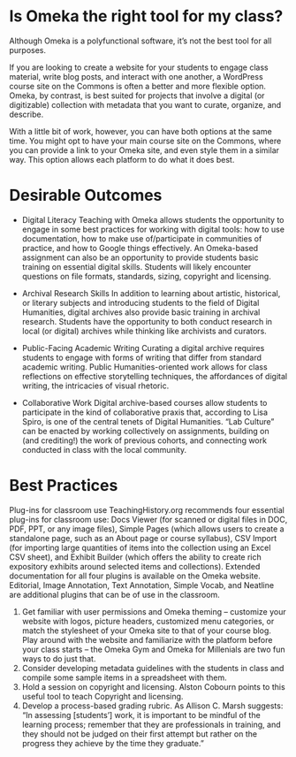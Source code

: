 # Is Omeka the right tool for my class?
Although Omeka is a polyfunctional software, it’s not the best tool for all purposes.

If you are looking to create a website for your students to engage class material, write blog posts, and interact with one another, a WordPress course site on the Commons is often a better and more flexible option. Omeka, by contrast, is best suited for projects that involve a digital (or digitizable) collection with metadata that you want to curate, organize, and describe. 

With a little bit of work, however, you can have both options at the same time. You might opt to have your main course site on the Commons, where you can provide a link to your Omeka site, and even style them in a similar way. This option allows each platform to do what it does best.

# Desirable Outcomes

- Digital Literacy
Teaching with Omeka allows students the opportunity to engage in some best practices for working with digital tools: how to use documentation, how to make use of/participate in communities of practice, and how to Google things effectively. An Omeka-based assignment can also be an opportunity to provide students basic training on essential digital skills. Students will likely encounter questions on file formats, standards, sizing, copyright and licensing. 

- Archival Research Skills
In addition to learning about artistic, historical, or literary subjects and introducing students to the field of Digital Humanities, digital archives also provide basic training in archival research. Students have the opportunity to both conduct research in local (or digital) archives while thinking like archivists and curators. 

- Public-Facing Academic Writing
Curating a digital archive requires students to engage with forms of writing that differ from standard academic writing. Public Humanities-oriented work allows for class reflections on effective storytelling techniques, the affordances of digital writing, the intricacies of visual rhetoric.

- Collaborative Work
Digital archive-based courses allow students to participate in the kind of collaborative praxis that, according to Lisa Spiro, is one of the central tenets of Digital Humanities. “Lab Culture” can be enacted by working collectively on assignments, building on (and crediting!) the work of previous cohorts, and connecting work conducted in class with the local community. 

# Best Practices
Plug-ins for classroom use
TeachingHistory.org recommends four essential plug-ins for classroom use: Docs Viewer (for scanned or digital files in DOC, PDF, PPT, or any image files), Simple Pages (which allows users to create a standalone page, such as an About page or course syllabus), CSV Import (for importing large quantities of items into the collection using an Excel CSV sheet), and Exhibit Builder (which offers the ability to create rich expository exhibits around selected items and collections). Extended documentation for all four plugins is available on the Omeka website. Editorial, Image Annotation, Text Annotation, Simple Vocab, and Neatline are additional plugins that can be of use in the classroom.

1. Get familiar with user permissions and Omeka theming – customize your website with logos, picture headers, customized menu categories, or match the stylesheet of your Omeka site to that of your course blog. Play around with the website and familiarize with the platform before your class starts – the Omeka Gym and Omeka for Millenials are two fun ways to do just that.
2. Consider developing metadata guidelines with the students in class and compile some sample items in a spreadsheet with them.
3. Hold a session on copyright and licensing. Alston Cobourn points to this useful tool to teach Copyright and licensing.
4. Develop a process-based grading rubric. As Allison C. Marsh suggests:
“In assessing [students’] work, it is important to be mindful of the learning process; remember that they are professionals in training, and they should not be judged on their first attempt but rather on the progress they achieve by the time they graduate.” 